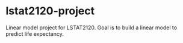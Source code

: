 # lstat2120-project
Linear model project for LSTAT2120. Goal is to build a linear model to predict life expectancy.

